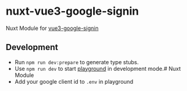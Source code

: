 # nuxt-vue3-google-signin

Nuxt Module for [vue3-google-signin](https://vue3-google-signin.syetalabs.io/)

## Development

- Run `npm run dev:prepare` to generate type stubs.
- Use `npm run dev` to start [playground](./playground) in development mode.# Nuxt Module
- Add your google client id to `.env` in playground

